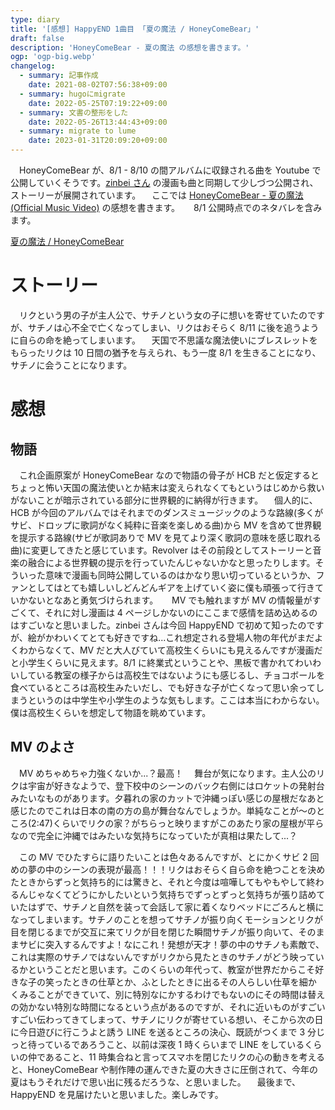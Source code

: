 ```yaml
---
type: diary
title: '[感想] HappyEND 1曲目 「夏の魔法 / HoneyComeBear」'
draft: false
description: 'HoneyComeBear - 夏の魔法 の感想を書きます。'
ogp: 'ogp-big.webp'
changelog:
  - summary: 記事作成
    date: 2021-08-02T07:56:38+09:00
  - summary: hugoにmigrate
    date: 2022-05-25T07:19:22+09:00
  - summary: 文書の整形をした
    date: 2022-05-26T13:44:43+09:00
  - summary: migrate to lume
    date: 2023-01-31T20:09:20+09:00
---
```


　HoneyComeBear が、8/1 - 8/10 の間アルバムに収録される曲を Youtube で公開していくそうです。[zinbei さん](https://twitter.com/tz036) の漫画も曲と同期して少しづつ公開され、ストーリーが展開されています。
　ここでは [HoneyComeBear - 夏の魔法 (Official Music Video)](https://youtu.be/wZAQvJmf1ps) の感想を書きます。
　 8/1 公開時点でのネタバレを含みます。

[夏の魔法 / HoneyComeBear](https://youtu.be/wZAQvJmf1ps)

# ストーリー

　リクという男の子が主人公で、サチノという女の子に想いを寄せていたのですが、サチノは心不全で亡くなってしまい、リクはおそらく 8/11 に後を追うように自らの命を絶ってしまいます。
　天国で不思議な魔法使いにブレスレットをもらったリクは 10 日間の猶予を与えられ、もう一度 8/1 を生きることになり、サチノに会うことになります。

# 感想

## 物語

　これ企画原案が HoneyComeBear なので物語の骨子が HCB だと仮定するとちょっと怖い天国の魔法使いとか結末は変えられなくてもというはじめから救いがないことが暗示されている部分に世界観的に納得が行きます。
　個人的に、HCB が今回のアルバムではそれまでのダンスミュージックのような路線(多くがサビ、ドロップに歌詞がなく純粋に音楽を楽しめる曲)から MV を含めて世界観を提示する路線(サビが歌詞ありで MV を見てより深く歌詞の意味を感じ取れる曲)に変更してきたと感じています。Revolver はその前段としてストーリーと音楽の融合による世界観の提示を行っていたんじゃないかなと思ったりします。そういった意味で漫画も同時公開しているのはかなり思い切っているというか、ファンとしてはとても嬉しいしどんどんギアを上げていく姿に僕も頑張って行きていかないとなあと勇気づけられます。
　 MV でも触れますが MV の情報量がすごくて、それに対し漫画は 4 ページしかないのにここまで感情を詰め込めるのはすごいなと思いました。zinbei さんは今回 HappyEND で初めて知ったのですが、絵がかわいくてとても好きですね...これ想定される登場人物の年代がまだよくわからなくて、MV だと大人びていて高校生くらいにも見えるんですが漫画だと小学生くらいに見えます。8/1 に終業式ということや、黒板で書かれてわいわいしている教室の様子からは高校生ではないようにも感じるし、チョコボールを食べているところは高校生みたいだし、でも好きな子が亡くなって思い余ってしまうというのは中学生や小学生のような気もします。ここは本当にわからない。僕は高校生くらいを想定して物語を眺めています。

## MV のよさ

　MV めちゃめちゃ力強くないか...？最高！
　舞台が気になります。主人公のリクは宇宙が好きなようで、登下校中のシーンのバック右側にはロケットの発射台みたいなものがあります。夕暮れの家のカットで沖縄っぽい感じの屋根だなあと感じたのでこれは日本の南の方の島が舞台なんでしょうか。単純なことが〜のところ(2:47)くらいでリクの家？がちらっと映りますがこのあたり家の屋根が平らなので完全に沖縄ではみたいな気持ちになっていたが真相は果たして...？

　この MV でひたすらに語りたいことは色々あるんですが、とにかくサビ 2 回めの夢の中のシーンの表現が最高！！！リクはおそらく自ら命を絶つことを決めたときからずっと気持ち的には驚きと、それと今度は喧嘩してもやもやして終わるんじゃなくてどうにかしたいという気持ちでずっとずっと気持ちが張り詰めていたはずで、サチノと自然を装って会話して家に着くなりベッドにごろんと横になってしまいます。サチノのことを想ってサチノが振り向くモーションとリクが目を閉じるまでが交互に来てリクが目を閉じた瞬間サチノが振り向いて、そのままサビに突入するんですよ！なにこれ！発想が天才！夢の中のサチノも素敵で、これは実際のサチノではないんですがリクから見たときのサチノがどう映っているかということだと思います。このくらいの年代って、教室が世界だからこそ好きな子の笑ったときの仕草とか、ふとしたときに出るその人らしい仕草を細かくみることができていて、別に特別なにかするわけでもないのにその時間は替えの効かない特別な時間になるという点があるのですが、それに近いものがすごいすごい伝わってきてしまって、サチノにリクが寄せている想い、そこから次の日に今日遊びに行こうよと誘う LINE を送るところの決心、既読がつくまで 3 分じっと待っているであろうこと、以前は深夜 1 時くらいまで LINE をしているくらいの仲であること、11 時集合ねと言ってスマホを閉じたリクの心の動きを考えると、HoneyComeBear や制作陣の運んできた夏の大きさに圧倒されて、今年の夏はもうそれだけで思い出に残るだろうな、と思いました。
　最後まで、HappyEND を見届けたいと思いました。楽しみです。
